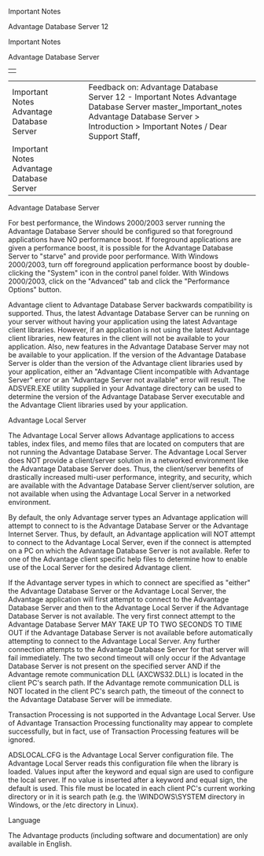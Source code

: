 Important Notes




Advantage Database Server 12  

Important Notes

Advantage Database Server

|  |
| --- |
|  |

|  |  |  |  |  |
| --- | --- | --- | --- | --- |
| Important Notes  Advantage Database Server |  |  | Feedback on: Advantage Database Server 12 - Important Notes Advantage Database Server master\_Important\_notes Advantage Database Server > Introduction > Important Notes / Dear Support Staff, |  |
| Important Notes  Advantage Database Server |  |  |  |  |

Advantage Database Server

For best performance, the Windows 2000/2003 server running the Advantage Database Server should be configured so that foreground applications have NO performance boost. If foreground applications are given a performance boost, it is possible for the Advantage Database Server to "starve" and provide poor performance. With Windows 2000/2003, turn off foreground application performance boost by double-clicking the "System" icon in the control panel folder. With Windows 2000/2003, click on the "Advanced" tab and click the "Performance Options" button.

Advantage client to Advantage Database Server backwards compatibility is supported. Thus, the latest Advantage Database Server can be running on your server without having your application using the latest Advantage client libraries. However, if an application is not using the latest Advantage client libraries, new features in the client will not be available to your application. Also, new features in the Advantage Database Server may not be available to your application. If the version of the Advantage Database Server is older than the version of the Advantage client libraries used by your application, either an "Advantage Client incompatible with Advantage Server" error or an "Advantage Server not available" error will result. The ADSVER.EXE utility supplied in your Advantage directory can be used to determine the version of the Advantage Database Server executable and the Advantage Client libraries used by your application.

Advantage Local Server

The Advantage Local Server allows Advantage applications to access tables, index files, and memo files that are located on computers that are not running the Advantage Database Server. The Advantage Local Server does NOT provide a client/server solution in a networked environment like the Advantage Database Server does. Thus, the client/server benefits of drastically increased multi-user performance, integrity, and security, which are available with the Advantage Database Server client/server solution, are not available when using the Advantage Local Server in a networked environment.

By default, the only Advantage server types an Advantage application will attempt to connect to is the Advantage Database Server or the Advantage Internet Server. Thus, by default, an Advantage application will NOT attempt to connect to the Advantage Local Server, even if the connect is attempted on a PC on which the Advantage Database Server is not available. Refer to one of the Advantage client specific help files to determine how to enable use of the Local Server for the desired Advantage client.

If the Advantage server types in which to connect are specified as "either" the Advantage Database Server or the Advantage Local Server, the Advantage application will first attempt to connect to the Advantage Database Server and then to the Advantage Local Server if the Advantage Database Server is not available. The very first connect attempt to the Advantage Database Server MAY TAKE UP TO TWO SECONDS TO TIME OUT if the Advantage Database Server is not available before automatically attempting to connect to the Advantage Local Server. Any further connection attempts to the Advantage Database Server for that server will fail immediately. The two second timeout will only occur if the Advantage Database Server is not present on the specified server AND if the Advantage remote communication DLL (AXCWS32.DLL) is located in the client PC's search path. If the Advantage remote communication DLL is NOT located in the client PC's search path, the timeout of the connect to the Advantage Database Server will be immediate.

Transaction Processing is not supported in the Advantage Local Server. Use of Advantage Transaction Processing functionality may appear to complete successfully, but in fact, use of Transaction Processing features will be ignored.

ADSLOCAL.CFG is the Advantage Local Server configuration file. The Advantage Local Server reads this configuration file when the library is loaded. Values input after the keyword and equal sign are used to configure the local server. If no value is inserted after a keyword and equal sign, the default is used. This file must be located in each client PC's current working directory or in it is search path (e.g. the \WINDOWS\SYSTEM directory in Windows, or the /etc directory in Linux).

Language

The Advantage products (including software and documentation) are only available in English.